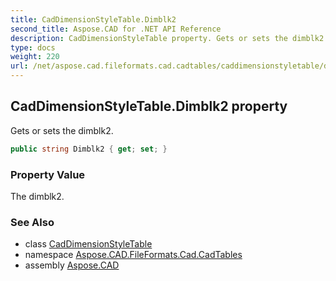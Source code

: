 ```yaml
---
title: CadDimensionStyleTable.Dimblk2
second_title: Aspose.CAD for .NET API Reference
description: CadDimensionStyleTable property. Gets or sets the dimblk2
type: docs
weight: 220
url: /net/aspose.cad.fileformats.cad.cadtables/caddimensionstyletable/dimblk2/
---
```

## CadDimensionStyleTable.Dimblk2 property

Gets or sets the dimblk2.

```csharp
public string Dimblk2 { get; set; }
```

### Property Value

The dimblk2.

### See Also

* class [CadDimensionStyleTable](../)
* namespace [Aspose.CAD.FileFormats.Cad.CadTables](../../caddimensionstyletable/)
* assembly [Aspose.CAD](../../../)


